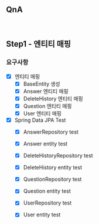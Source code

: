## QnA

​	

## Step1 - 엔티티 매핑

### 요구사항

- [x] 엔티티 매핑 
  - [x] BaseEntity 생성
  - [x] Answer 엔티티 매핑
  - [x] DeleteHistory 엔티티 매핑
  - [x] Question 엔티티 매핑
  - [x] User 엔티티 매핑
- [x] Spring Data JPA Test
  - [x] AnswerRepository test
  - [x] Answer entity test
  - [x] DeleteHistoryRepository test
  - [x] DeleteHistory entity test
  - [x] QuestionRepository test
  - [x] Question entity test
  - [x] UserRepository test
  - [x] User entity test

